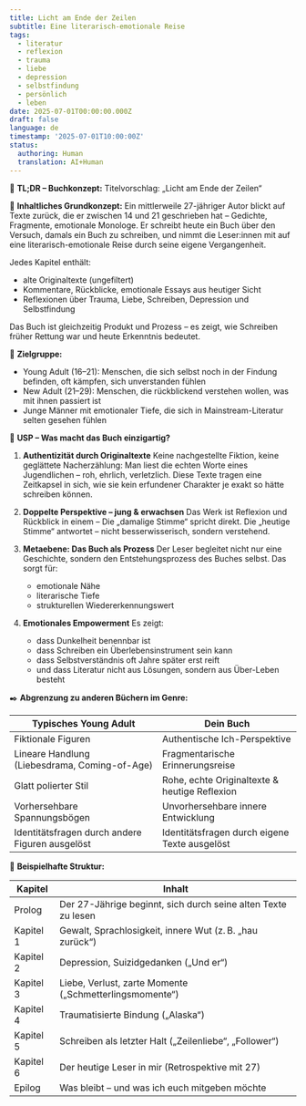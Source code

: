 ```yaml
---
title: Licht am Ende der Zeilen
subtitle: Eine literarisch-emotionale Reise
tags:
  - literatur
  - reflexion
  - trauma
  - liebe
  - depression
  - selbstfindung
  - persönlich
  - leben
date: 2025-07-01T00:00:00.000Z
draft: false
language: de
timestamp: '2025-07-01T10:00:00Z'
status:
  authoring: Human
  translation: AI+Human
---
```


📖 **TL;DR – Buchkonzept:**
Titelvorschlag: „Licht am Ende der Zeilen“

🧭 **Inhaltliches Grundkonzept:**
Ein mittlerweile 27-jähriger Autor blickt auf Texte zurück, die er zwischen 14 und 21 geschrieben hat – Gedichte, Fragmente, emotionale Monologe.
Er schreibt heute ein Buch über den Versuch, damals ein Buch zu schreiben, und nimmt die Leser:innen mit auf eine literarisch-emotionale Reise durch seine eigene Vergangenheit.

Jedes Kapitel enthält:

- alte Originaltexte (ungefiltert)
- Kommentare, Rückblicke, emotionale Essays aus heutiger Sicht
- Reflexionen über Trauma, Liebe, Schreiben, Depression und Selbstfindung

Das Buch ist gleichzeitig Produkt und Prozess – es zeigt, wie Schreiben früher Rettung war und heute Erkenntnis bedeutet.

🎯 **Zielgruppe:**

- Young Adult (16–21): Menschen, die sich selbst noch in der Findung befinden, oft kämpfen, sich unverstanden fühlen
- New Adult (21–29): Menschen, die rückblickend verstehen wollen, was mit ihnen passiert ist
- Junge Männer mit emotionaler Tiefe, die sich in Mainstream-Literatur selten gesehen fühlen

💎 **USP – Was macht das Buch einzigartig?**

1. **Authentizität durch Originaltexte**
   Keine nachgestellte Fiktion, keine geglättete Nacherzählung:
   Man liest die echten Worte eines Jugendlichen – roh, ehrlich, verletzlich.
   Diese Texte tragen eine Zeitkapsel in sich, wie sie kein erfundener Charakter je exakt so hätte schreiben können.

2. **Doppelte Perspektive – jung & erwachsen**
   Das Werk ist Reflexion und Rückblick in einem –
   Die „damalige Stimme“ spricht direkt. Die „heutige Stimme“ antwortet – nicht besserwisserisch, sondern verstehend.

3. **Metaebene: Das Buch als Prozess**
   Der Leser begleitet nicht nur eine Geschichte, sondern den Entstehungsprozess des Buches selbst.
   Das sorgt für:
   - emotionale Nähe
   - literarische Tiefe
   - strukturellen Wiedererkennungswert

4. **Emotionales Empowerment**
   Es zeigt:
   - dass Dunkelheit benennbar ist
   - dass Schreiben ein Überlebensinstrument sein kann
   - dass Selbstverständnis oft Jahre später erst reift
   - und dass Literatur nicht aus Lösungen, sondern aus Über-Leben besteht

✒️ **Abgrenzung zu anderen Büchern im Genre:**

| Typisches Young Adult | Dein Buch |
|-----------------------|-----------|
| Fiktionale Figuren    | Authentische Ich-Perspektive |
| Lineare Handlung (Liebesdrama, Coming-of-Age) | Fragmentarische Erinnerungsreise |
| Glatt polierter Stil  | Rohe, echte Originaltexte & heutige Reflexion |
| Vorhersehbare Spannungsbögen | Unvorhersehbare innere Entwicklung |
| Identitätsfragen durch andere Figuren ausgelöst | Identitätsfragen durch eigene Texte ausgelöst |

🧩 **Beispielhafte Struktur:**

| Kapitel   | Inhalt |
|-----------|--------|
| Prolog    | Der 27-Jährige beginnt, sich durch seine alten Texte zu lesen |
| Kapitel 1 | Gewalt, Sprachlosigkeit, innere Wut (z. B. „hau zurück“) |
| Kapitel 2 | Depression, Suizidgedanken („Und er“) |
| Kapitel 3 | Liebe, Verlust, zarte Momente („Schmetterlingsmomente“) |
| Kapitel 4 | Traumatisierte Bindung („Alaska“) |
| Kapitel 5 | Schreiben als letzter Halt („Zeilenliebe“, „Follower“) |
| Kapitel 6 | Der heutige Leser in mir (Retrospektive mit 27) |
| Epilog    | Was bleibt – und was ich euch mitgeben möchte |
